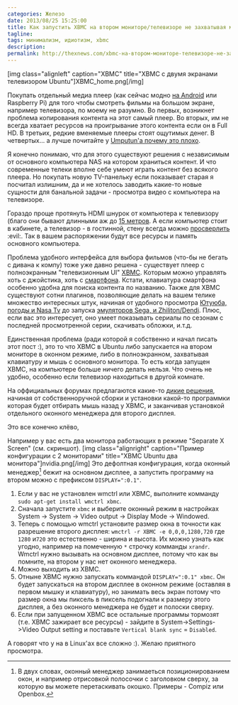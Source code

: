 ```yaml
---
categories: Железо
date: 2013/08/25 15:25:00
title: Как запустить XBMC на втором мониторе/телевизоре не захватывая мышку
tagline:
tags: минимализм, идиотизм, xbmc
description: 
permalink: http://thexnews.com/xbmc-на-втором-мониторе-телевизоре-не-захватывая-мышку.html
---
```


[img class="alignleft" caption="XBMC" title="XBMC с двумя экранами телевизором Ubuntu"]XBMC_home.png[/img]

Покупать отдельный медиа плеер (как сейчас модно [на Android] или Raspberry Pi) для того чтобы смотреть фильмы на большом экране, например телевизора, по моему не разумно. Во первых, возникнет проблема копирования контента на этот самый плеер. Во вторых, им не всегда хватает ресурсов на проигрывание этого контента если он в Full HD. В третьих, редкие вменяемые плееры стоят ощутимых денег. В четвертых... а лучше почитайте у [Umputun'а почему это плохо][ump].

Я конечно понимаю, что для этого существуют решения с независимым от основного компьютера NAS на котором храниться контент. И что современные телеки вполне себе умеют играть контент без всякого плеера. Но покупать новую TV-панельку если показывает старая я посчитал излишним, да и не хотелось заводить какие-то новые сущности для банальной задачи - просмотра видео с компьютера на телевизоре.

Гораздо проще протянуть HDMI шнурок от компьютера к телевизору (благо они бывают длинными аж до [15 метров]. А если компьютер стоит в кабинете, а телевизор - в гостинной, стену всегда можно [просверлить] :evil:. Так в вашем распоряжении будут все ресурсы и память основного компьютера.

Проблема удобного интерфейса для выбора фильмов (что-бы не бегать с дивана к компу) тоже уже давно решена - существует плеер с полноэкранным "телевизионным UI" [XBMC]. Которым можно управлять хоть с джойстика, хоть с [смартфона]. Кстати, клавиатура смартфона особенно удобна для поиска контента по названию. Также для XBMC существуют сотни плагинов, позволяющие делать на вашем телике множество интересных штук, начиная от удобного просмотра [Ютуюба, погоды и Nasa Tv][add] до запуска [эмуляторов Sega, и Zhiliton/Dendi][em]. Плюс, если вас это интересует, оно умеет показывать сериалы по сезонам с последней просмотренной серии, скачивать обложки, и.т.д.

Единственная проблема (ради которой я собственно и начал писать этот пост :), это то что XBMC в Ubuntu либо запускается на втором мониторе в оконном режиме, либо в полноэкранном, захватывая клавиатуру и мышь с основного монитора. То есть когда запущен XBMC, на компьютере больше ничего делать нельзя. Что очень не удобно, особенно если телевизор находиться в другой комнате. 

На оффициальных форумах предлагаются какие-то [дикие решения], начиная от собственноручной сборки и установки какой-то программки которая будет отбирать мышь назад у XBMC, и заканчивая установкой отдельного оконного менеджера для второго дисплея.

Это все конечно клёво, <!--more но проблема решается гораздо проще.-->

Например у вас есть два монитора работающих в режиме "Separate X Screen" (см. скриншот). [img class="alignright" caption="Пример конфигурации с 2 мониторами" title="XBMC Ubuntu два монитора"]nvidia.png[/img] Это дефолтная конфигурация, когда оконный менеджер[^wm] бежит на основном дисплее, а запустить программу на втором можно с префиксом `DISPLAY=":0.1"`.  

1. Если у вас не установлен wmctrl или XBMC, выполните комманду `sudo apt-get install wmctrl xbmc`.
2. Сначала запустите `xbmc` и выберите оконный режим в настройках System -> System -> Video output -> Display Mode -> Windowed. 
3. Теперь с помощью wmctrl установите размер окна в точности как разрешение второго дисплея: `wmctrl -r XBMC -e 0,0,0,1280,720` где `1280` и`720` это естественно - ширина и высота. Их можно узнать как угодно, например на помеченную `*` строчку комманды `xrandr`. Wmctrl нужно вызывать на основном дисплее, потому что как вы помните, на втором у нас нет оконного менеджера.
4. Можно выходить из XBMC.
5. Отныне XBMC нужно запускать коммандой `DISPLAY=":0.1" xbmc`. Он будет запускаться на втором дисплее в оконном режиме (оставляя в первом мышку и клавиатуру), но занимать весь экран потому что размер окна мы пиксель в пиксель подогнали к размеру этого дисплея, а без оконного менеджера не будет и полоски сверху.
6. Если при запущенном XBMC все остальные программы тормозят (т.е. XBMC зажирает все ресурсы) - зайдите в System->Settings->Video Output setting и поставьте `Vertical blank sync` = `Disabled`.

<!--Hello this is the test. How are you today sweety?-->

А говорят что у на в Linux'ах все сложно :). Желаю приятного просмотра.

[ump]: https://plus.google.com/104578309919492528255/posts/j9c3UyQjX9Z "Обзор Android media player"
[на Android]: http://dx.com/c/consumer-electronics-199/hd-media-players-103/android-hd-players-191
[дикие решения]: http://forum.xbmc.org/showthread.php?tid=50500&page=2
[15 метров]: http://dx.com/s/hdmi+cable+15m
[смартфона]: http://wiki.xbmc.org/index.php?title=Devices
[em]: http://www.gwenael.org/xbmc/index.php?title=Main_Page
[add]: http://wiki.xbmc.org/index.php?title=Category:All_add-ons "XBMC аддоны"
[XBMC]: http://xbmc.org "Медиа плеер Ubuntu"
[просверлить]: http://thexnews.com/системный-блок-без-шума.html
[^wm]: В двух словах, оконный менеджер занимаеться позиционированием окон, и например отрисовкой полосочки с заголовком сверху, за которую вы можете перетаскивать окошко. Примеры - Compiz или Openbox.